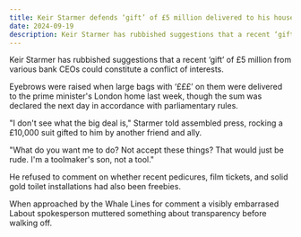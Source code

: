 ```yaml
---
title: Keir Starmer defends ‘gift’ of £5 million delivered to his house by fleet of trucks
date: 2024-09-19
description: Keir Starmer has rubbished suggestions that a recent ‘gift’ of £5 million from various bank CEOs could constitute a conflict of interests.
---
```


Keir Starmer has rubbished suggestions that a recent ‘gift’ of £5 million from various bank CEOs could constitute a conflict of interests.

Eyebrows were raised when large bags with ‘£££’ on them were delivered to the prime minister's London home last week, though the sum was declared the next day in accordance with parliamentary rules.

"I don't see what the big deal is," Starmer told assembled press, rocking a £10,000 suit gifted to him by another friend and ally.

"What do you want me to do? Not accept these things? That would just be rude. I'm a toolmaker's son, not a tool."

He refused to comment on whether recent pedicures, film tickets, and solid gold toilet installations had also been freebies.

When approached by the Whale Lines for comment a visibly embarrased Labout spokesperson muttered something about transparency before walking off.

